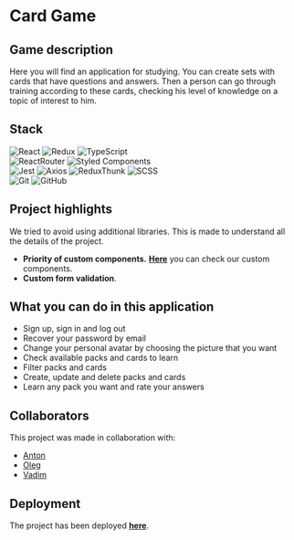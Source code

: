 # Card Game

## Game description
Here you will find an application for studying. You can create sets with cards that have questions and answers. Then a person can go through training according to these cards, checking his level of knowledge on a topic of interest to him.

## Stack

![React](https://img.shields.io/badge/react-1.svg?style=for-the-badge&logo=react&labelColor=5d9741&color=c1d72f&logoColor=white)
![Redux](https://img.shields.io/badge/redux-1.svg?style=for-the-badge&logo=redux&labelColor=5d9741&color=c1d72f&logoColor=white)
![TypeScript](https://img.shields.io/badge/TypeScript-1.svg?style=for-the-badge&logo=TypeScript&labelColor=5d9741&color=c1d72f&logoColor=white)  
![ReactRouter](https://img.shields.io/badge/React_Router-1.svg?style=for-the-badge&logo=ReactRouter&labelColor=5d9741&color=c1d72f&logoColor=white)
![Styled Components](https://img.shields.io/badge/styled--components-DB7093.svg?style=for-the-badge&logo=styled-components&labelColor=5d9741&color=c1d72f&logoColor=white)  
![Jest](https://img.shields.io/badge/Jest-1.svg?style=for-the-badge&logo=Jest&labelColor=5d9741&color=c1d72f&logoColor=white)
![Axios](https://img.shields.io/badge/Axios-1.svg?style=for-the-badge&logo=Axios&labelColor=5d9741&color=c1d72f&logoColor=white)
![ReduxThunk](https://img.shields.io/badge/Redux_Thunk-1.svg?style=for-the-badge&logo=ReduxThunk&labelColor=5d9741&color=c1d72f&logoColor=white)
![SCSS](https://img.shields.io/badge/SCSS-1.svg?style=for-the-badge&logo=SASS&labelColor=5d9741&color=c1d72f&logoColor=white)  
![Git](https://img.shields.io/badge/git-%23F05033.svg?style=for-the-badge&logo=git&labelColor=5d9741&color=c1d72f&logoColor=white)
![GitHub](https://img.shields.io/badge/GitHub-1.svg?style=for-the-badge&logo=GitHub&labelColor=5d9741&color=c1d72f&logoColor=white)

## Project highlights

We tried to avoid using additional libraries. This is made to understand all the details of the project.
- **Priority of custom components.**
**[Here](https://tonyfinder.github.io/cards-nya-front/#/test/?target=_blank)** you can check our custom components.
- **Custom form validation**.

## What you can do in this application
- Sign up, sign in and log out
- Recover your password by email
- Change your personal avatar by choosing the picture that you want
- Check available packs and cards to learn
- Filter packs and cards
- Create, update and delete packs and cards
- Learn any pack you want and rate your answers

## Collaborators

This project was made in collaboration with:

- [Anton](https://github.com/TonyFinder/?target=_blank)
- [Oleg](https://github.com/Oleg655/?target=_blank)
- [Vadim](https://github.com/Red13REd/?target=_blank)

## Deployment
The project has been deployed **[here](https://TonyFinder.github.io/cards-nya-front/?target=_blank)**.

